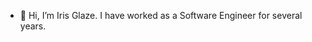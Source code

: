 - 👋 Hi, I’m Iris Glaze. I have worked as a Software Engineer for several years.

<!---
kiglaze/kiglaze is a ✨ special ✨ repository because its `README.md` (this file) appears on your GitHub profile.
You can click the Preview link to take a look at your changes.
--->
